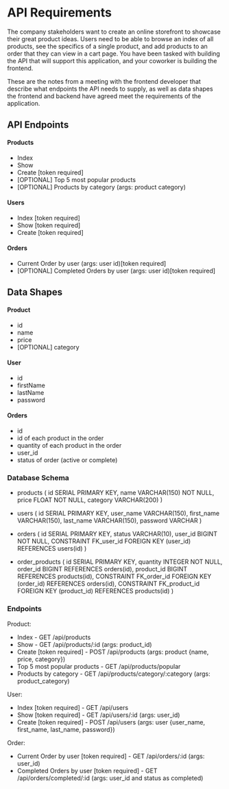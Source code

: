 # API Requirements
The company stakeholders want to create an online storefront to showcase their great product ideas. Users need to be able to browse an index of all products, see the specifics of a single product, and add products to an order that they can view in a cart page. You have been tasked with building the API that will support this application, and your coworker is building the frontend.

These are the notes from a meeting with the frontend developer that describe what endpoints the API needs to supply, as well as data shapes the frontend and backend have agreed meet the requirements of the application.

## API Endpoints
#### Products
- Index
- Show
- Create [token required]
- [OPTIONAL] Top 5 most popular products
- [OPTIONAL] Products by category (args: product category)

#### Users
- Index [token required]
- Show [token required]
- Create [token required]

#### Orders
- Current Order by user (args: user id)[token required]
- [OPTIONAL] Completed Orders by user (args: user id)[token required]

## Data Shapes
#### Product
- id
- name
- price
- [OPTIONAL] category

#### User
- id
- firstName
- lastName
- password

#### Orders
- id
- id of each product in the order
- quantity of each product in the order
- user_id
- status of order (active or complete)

### Database Schema

- products (
    id SERIAL PRIMARY KEY, 
    name VARCHAR(150) NOT NULL, 
    price FLOAT NOT NULL, 
    category VARCHAR(200)
    )

- users (
    id SERIAL PRIMARY KEY, 
    user_name VARCHAR(150), 
    first_name VARCHAR(150), 
    last_name VARCHAR(150), 
    password VARCHAR
    )

- orders (
    id SERIAL PRIMARY KEY, 
    status VARCHAR(10), 
    user_id BIGINT NOT NULL, 
    CONSTRAINT FK_user_id FOREIGN KEY (user_id) REFERENCES users(id)
    )

- order_products (
    id SERIAL PRIMARY KEY, 
    quantity INTEGER NOT NULL, 
    order_id BIGINT REFERENCES orders(id), 
    product_id BIGINT REFERENCES products(id), 
    CONSTRAINT FK_order_id FOREIGN KEY (order_id) REFERENCES orders(id), 
    CONSTRAINT FK_product_id FOREIGN KEY (product_id) REFERENCES products(id)
    )

### Endpoints

Product:
- Index - GET /api/products
- Show - GET /api/products/:id (args: product_id)
- Create [token required] - POST /api/products (args: product {name, price, category})
- Top 5 most popular products - GET /api/products/popular
- Products by category - GET /api/products/category/:category (args: product_category)

User:
- Index [token required] - GET /api/users
- Show [token required] - GET /api/users/:id (args: user_id)
- Create [token required] - POST /api/users (args: user {user_name, first_name, last_name, password})

Order:
- Current Order by user [token required] - GET /api/orders/:id (args: user_id)
- Completed Orders by user [token required] - GET /api/orders/completed/:id (args: user_id and status as completed)
